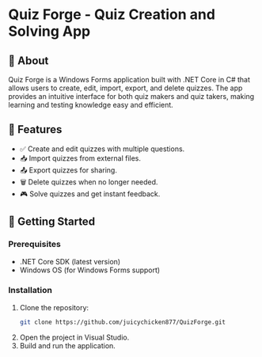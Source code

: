 ﻿# Quiz Forge - Quiz Creation and Solving App

## 📌 About
Quiz Forge is a Windows Forms application built with .NET Core in C# that allows users to create, edit, import, export, and delete quizzes. The app provides an intuitive interface for both quiz makers and quiz takers, making learning and testing knowledge easy and efficient.

## 🎯 Features
- ✅ Create and edit quizzes with multiple questions.
- 📥 Import quizzes from external files.
- 📤 Export quizzes for sharing.
- 🗑️ Delete quizzes when no longer needed.
- 🎮 Solve quizzes and get instant feedback.

## 🚀 Getting Started
### Prerequisites
- .NET Core SDK (latest version)
- Windows OS (for Windows Forms support)

### Installation
1. Clone the repository:
   ```sh
   git clone https://github.com/juicychicken877/QuizForge.git
   ```
2. Open the project in Visual Studio.
3. Build and run the application.

